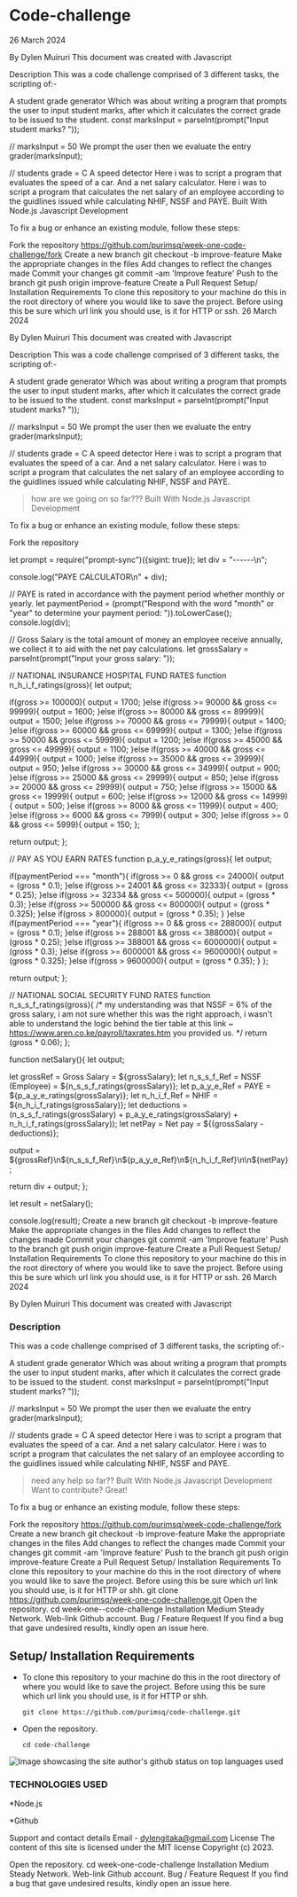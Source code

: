 # Code-challenge
26 March 2024

By Dylen Muiruri
This document was created with Javascript

Description
This was a code challenge comprised of 3 different tasks, the scripting of:-

A student grade generator
Which was about writing a program that prompts the user to input student marks, after which it calculates the correct grade to be issued to the student. 
const marksInput = parseInt(prompt("Input student marks? "));

// marksInput = 50
We prompt the user then we evaluate the entry
grader(marksInput);

// students grade = C
A speed detector
Here i was to script a program that evaluates the speed of a car.
And a net salary calculator.
Here i was to script a program that calculates the net salary of an employee according to the guidlines issued while calculating NHIF, NSSF and PAYE.
Built With
Node.js
Javascript
Development

To fix a bug or enhance an existing module, follow these steps:

Fork the repository
 https://github.com/purimsq/week-one-code-challenge/fork
Create a new branch
 git checkout -b improve-feature
Make the appropriate changes in the files
Add changes to reflect the changes made
Commit your changes
 git commit -am 'Improve feature'
Push to the branch
 git push origin improve-feature
Create a Pull Request
Setup/ Installation Requirements
To clone this repository to your machine do this in the root directory of where you would like to save the project. Before using this be sure which url link you should use, is it for HTTP or ssh.
  26 March 2024

By Dylen Muiruri
This document was created with Javascript

Description
This was a code challenge comprised of 3 different tasks, the scripting of:-

A student grade generator
Which was about writing a program that prompts the user to input student marks, after which it calculates the correct grade to be issued to the student. 
const marksInput = parseInt(prompt("Input student marks? "));

// marksInput = 50
We prompt the user then we evaluate the entry
grader(marksInput);

// students grade = C
A speed detector
Here i was to script a program that evaluates the speed of a car.
And a net salary calculator.
Here i was to script a program that calculates the net salary of an employee according to the guidlines issued while calculating NHIF, NSSF and PAYE.
>how are we going on so far???
Built With
Node.js
Javascript
Development

To fix a bug or enhance an existing module, follow these steps:

Fork the repository
 
let prompt = require("prompt-sync")({sigint: true});
let div = "------\n";

console.log("PAYE CALCULATOR\n" + div);

// PAYE is rated in accordance with the payment period whether monthly or yearly.
let paymentPeriod = (prompt("Respond with the word \"month\" or \"year\" to determine your payment period: ")).toLowerCase();
console.log(div);

// Gross Salary is the total amount of money an employee receive annually, we collect it to aid with the net pay calculations.
let grossSalary = parseInt(prompt("Input your gross salary: "));

// NATIONAL INSURANCE HOSPITAL FUND RATES
function n_h_i_f_ratings(gross){
  let output;

  if(gross >= 100000){
    output = 1700;
  }else if(gross >= 90000 && gross <= 99999){
    output = 1600;
  }else if(gross >= 80000 && gross <= 89999){
    output = 1500;
  }else if(gross >= 70000 && gross <= 79999){
    output = 1400;
  }else if(gross >= 60000 && gross <= 69999){
    output = 1300;
  }else if(gross >= 50000 && gross <= 59999){
    output = 1200;
  }else if(gross >= 45000 && gross <= 49999){
    output = 1100;
  }else if(gross >= 40000 && gross <= 44999){
    output = 1000;
  }else if(gross >= 35000 && gross <= 39999){
    output = 950;
  }else if(gross >= 30000 && gross <= 34999){
    output = 900;
  }else if(gross >= 25000 && gross <= 29999){
    output = 850;
  }else if(gross >= 20000 && gross <= 29999){
    output = 750;
  }else if(gross >= 15000 && gross <= 19999){
    output = 600;
  }else if(gross >= 12000 && gross <= 14999){
    output = 500;
  }else if(gross >= 8000 && gross <= 11999){
    output = 400;
  }else if(gross >= 6000 && gross <= 7999){
    output = 300;
  }else if(gross >= 0 && gross <= 5999){
    output = 150;
  };

  return output;
};

// PAY AS YOU EARN RATES
function p_a_y_e_ratings(gross){
  let output;

  if(paymentPeriod === "month"){
    if(gross >= 0 && gross <= 24000){
      output = (gross * 0.1);
    }else if(gross >= 24001 && gross <= 32333){
      output = (gross * 0.25);
    }else if(gross >= 32334 && gross <= 500000){
      output = (gross * 0.3);
    }else if(gross >= 500000 && gross <= 800000){
      output = (gross * 0.325);
    }else if(gross > 800000){
      output = (gross * 0.35);
    }
  }else if(paymentPeriod === "year"){
    if(gross >= 0 && gross <= 288000){
      output = (gross * 0.1);
    }else if(gross >= 288001 && gross <= 388000){
      output = (gross * 0.25);
    }else if(gross >= 388001 && gross <= 6000000){
      output = (gross * 0.3);
    }else if(gross >= 6000001 && gross <= 9600000){
      output = (gross * 0.325);
    }else if(gross > 9600000){
      output = (gross * 0.35);
    }
  };

  return output;
};

// NATIONAL SOCIAL SECURITY FUND RATES
function n_s_s_f_ratings(gross){
  /*
  my understanding was that NSSF = 6% of the gross salary, i am not sure whether this was the right approach, i wasn't able to understand the logic behind the tier table at this link ~ https://www.aren.co.ke/payroll/taxrates.htm you provided us.
  */
  return (gross * 0.06);
};

function netSalary(){
  let output;

  let grossRef = Gross Salary = ${grossSalary};
  let n_s_s_f_Ref = NSSF (Employee) = ${n_s_s_f_ratings(grossSalary)};
  let p_a_y_e_Ref = PAYE = ${p_a_y_e_ratings(grossSalary)};
  let n_h_i_f_Ref = NHIF = ${n_h_i_f_ratings(grossSalary)};
  let deductions = (n_s_s_f_ratings(grossSalary) + p_a_y_e_ratings(grossSalary) + n_h_i_f_ratings(grossSalary));
  let netPay = Net pay = ${(grossSalary - deductions)};

  output = ${grossRef}\n${n_s_s_f_Ref}\n${p_a_y_e_Ref}\n${n_h_i_f_Ref}\n\n${netPay};

  return div + output;
};

let result = netSalary();

console.log(result);
Create a new branch
 git checkout -b improve-feature
Make the appropriate changes in the files
Add changes to reflect the changes made
Commit your changes
 git commit -am 'Improve feature'
Push to the branch
 git push origin improve-feature
Create a Pull Request
Setup/ Installation Requirements
To clone this repository to your machine do this in the root directory of where you would like to save the project. Before using this be sure which url link you should use, is it for HTTP or ssh.
26 March 2024

By Dylen Muiruri
This document was created with Javascript

### Description

This was a code challenge comprised of 3 different tasks, the scripting of:-

A student grade generator
Which was about writing a program that prompts the user to input student marks, after which it calculates the correct grade to be issued to the student. 
const marksInput = parseInt(prompt("Input student marks? "));

// marksInput = 50
We prompt the user then we evaluate the entry
grader(marksInput);

// students grade = C
A speed detector
Here i was to script a program that evaluates the speed of a car.
And a net salary calculator.
Here i was to script a program that calculates the net salary of an employee according to the guidlines issued while calculating NHIF, NSSF and PAYE.
>need any help so far??
Built With
Node.js
Javascript
Development
Want to contribute? Great!

To fix a bug or enhance an existing module, follow these steps:

Fork the repository
 https://github.com/purimsq/week-code-challenge/fork
Create a new branch
 git checkout -b improve-feature
Make the appropriate changes in the files
Add changes to reflect the changes made
Commit your changes
 git commit -am 'Improve feature'
Push to the branch
 git push origin improve-feature
Create a Pull Request
Setup/ Installation Requirements
To clone this repository to your machine do this in the root directory of where you would like to save the project. Before using this be sure which url link you should use, is it for HTTP or shh.
  git clone https://github.com/purimsq/week-one-code-challenge.git
Open the repository.
  cd week-one--code-challenge
Installation Medium
Steady Network.
Web-link
Github account.
Bug / Feature Request
If you find a bug that gave undesired results, kindly open an issue here.
<br>

## Setup/ Installation Requirements
- To clone this repository to your machine do this in the root directory of where you would like to save the project. Before using this be sure which url link you should use, is it for HTTP or shh.

    ```
    git clone https://github.com/purimsq/code-challenge.git
    ```

- Open the repository.

    ```
    cd code-challenge
    ```

<p><img align="center" src="https://github-readme-stats.vercel.app/api/top-langs?username=purimsq&show_icons=true&locale=en&layout=compact" alt="Image showcasing the site author's github status on top languages used" /></p>

### TECHNOLOGIES USED

 *Node.js

 *Github
 


Support and contact details
Email - dylengitaka@gmail.com
License
The content of this site is licensed under the MIT license
Copyright (c) 2023.


Open the repository.
  cd week-one-code-challenge
Installation Medium
Steady Network.
Web-link
Github account.
Bug / Feature Request
If you find a bug that gave undesired results, kindly open an issue here.
<br>